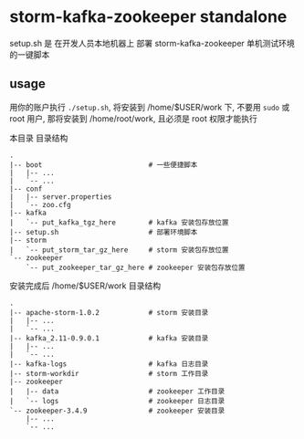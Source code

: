 # storm-kafka-zookeeper standalone

setup.sh 是 在开发人员本地机器上 部署 storm-kafka-zookeeper 单机测试环境 的一键脚本

## usage

用你的账户执行 `./setup.sh`, 将安装到 /home/$USER/work 下, 不要用 `sudo` 或 root 用户, 那将安装到 /home/root/work, 且必须是 root 权限才能执行

本目录 目录结构

```
.
|-- boot                          # 一些便捷脚本
|   |-- ...
|   `-- ...
|-- conf
|   |-- server.properties
|   `-- zoo.cfg
|-- kafka
|   `-- put_kafka_tgz_here        # kafka 安装包存放位置
|-- setup.sh                      # 部署环境脚本
|-- storm
|   `-- put_storm_tar_gz_here     # storm 安装包存放位置
`-- zookeeper
    `-- put_zookeeper_tar_gz_here # zookeeper 安装包存放位置
```

安装完成后 /home/$USER/work 目录结构

```
.
|-- apache-storm-1.0.2            # storm 安装目录
|   |-- ...
|   `-- ...
|-- kafka_2.11-0.9.0.1            # kafka 安装目录
|   |-- ...
|   `-- ...
|-- kafka-logs                    # kafka 日志目录
|-- storm-workdir                 # storm 工作目录
|-- zookeeper
|   |-- data                      # zookeeper 工作目录
|   `-- logs                      # zookeeper 日志目录
`-- zookeeper-3.4.9               # zookeeper 安装目录
    |-- ...
    `-- ...
```
